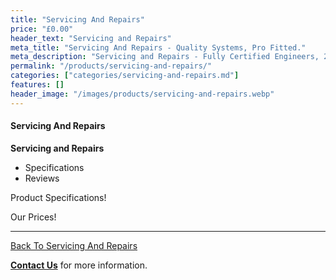 ```yaml
---
title: "Servicing And Repairs"
price: "£0.00"
header_text: "Servicing and Repairs"
meta_title: "Servicing And Repairs - Quality Systems, Pro Fitted."
meta_description: "Servicing and Repairs - Fully Certified Engineers, 247 Customer Service, High Quality Systems, Professionally Fitted. We are on the borders of London and Kent."
permalink: "/products/servicing-and-repairs/"
categories: ["categories/servicing-and-repairs.md"]
features: []
header_image: "/images/products/servicing-and-repairs.webp"
---
```


#### Servicing And Repairs

**Servicing and Repairs**

-   Specifications
-   Reviews

Product Specifications!



Our Prices!



------------------------------------------------------------------------

[ Back To Servicing And Repairs](/categories/servicing-and-repairs/)

[**Contact Us**](/contact/) for more information.